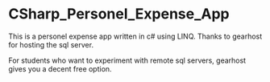 # CSharp_Personel_Expense_App

This is a personel expense app written in c# using LINQ. Thanks to gearhost for hosting the sql server.

For students who want to experiment with remote sql servers, gearhost gives you a decent free option.
